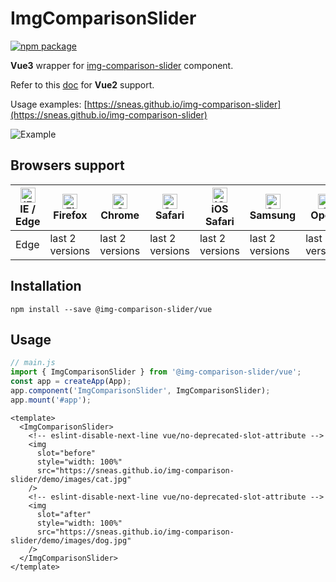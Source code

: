 # ImgComparisonSlider

[![npm package](https://img.shields.io/npm/v/@img-comparison-slider/vue.svg)](https://www.npmjs.com/package/@img-comparison-slider/vue)

**Vue3** wrapper for
[img-comparison-slider](https://github.com/sneas/img-comparison-slider) component.

Refer to this [doc](https://github.com/sneas/img-comparison-slider/blob/master/docs/installation/vue.md) for **Vue2** support.

Usage examples: [https://sneas.github.io/img-comparison-slider](https://sneas.github.io/img-comparison-slider)

![Example](https://raw.githubusercontent.com/sneas/img-comparison-slider/master/docs/example.gif)

## Browsers support

| [<img src="https://raw.githubusercontent.com/alrra/browser-logos/master/src/edge/edge_48x48.png" alt="IE / Edge" width="24px" height="24px" />](http://godban.github.io/browsers-support-badges/)<br/>IE / Edge | [<img src="https://raw.githubusercontent.com/alrra/browser-logos/master/src/firefox/firefox_48x48.png" alt="Firefox" width="24px" height="24px" />](http://godban.github.io/browsers-support-badges/)<br/>Firefox | [<img src="https://raw.githubusercontent.com/alrra/browser-logos/master/src/chrome/chrome_48x48.png" alt="Chrome" width="24px" height="24px" />](http://godban.github.io/browsers-support-badges/)<br/>Chrome | [<img src="https://raw.githubusercontent.com/alrra/browser-logos/master/src/safari/safari_48x48.png" alt="Safari" width="24px" height="24px" />](http://godban.github.io/browsers-support-badges/)<br/>Safari | [<img src="https://raw.githubusercontent.com/alrra/browser-logos/master/src/safari-ios/safari-ios_48x48.png" alt="iOS Safari" width="24px" height="24px" />](http://godban.github.io/browsers-support-badges/)<br/>iOS Safari | [<img src="https://raw.githubusercontent.com/alrra/browser-logos/master/src/samsung-internet/samsung-internet_48x48.png" alt="Samsung" width="24px" height="24px" />](http://godban.github.io/browsers-support-badges/)<br/>Samsung | [<img src="https://raw.githubusercontent.com/alrra/browser-logos/master/src/opera/opera_48x48.png" alt="Opera" width="24px" height="24px" />](http://godban.github.io/browsers-support-badges/)<br/>Opera |
| --------------------------------------------------------------------------------------------------------------------------------------------------------------------------------------------------------------- | ----------------------------------------------------------------------------------------------------------------------------------------------------------------------------------------------------------------- | ------------------------------------------------------------------------------------------------------------------------------------------------------------------------------------------------------------- | ------------------------------------------------------------------------------------------------------------------------------------------------------------------------------------------------------------- | ----------------------------------------------------------------------------------------------------------------------------------------------------------------------------------------------------------------------------- | ----------------------------------------------------------------------------------------------------------------------------------------------------------------------------------------------------------------------------------- | --------------------------------------------------------------------------------------------------------------------------------------------------------------------------------------------------------- |
| Edge                                                                                                                                                                                                            | last 2 versions                                                                                                                                                                                                   | last 2 versions                                                                                                                                                                                               | last 2 versions                                                                                                                                                                                               | last 2 versions                                                                                                                                                                                                               | last 2 versions                                                                                                                                                                                                                     | last 2 versions                                                                                                                                                                                           |

## Installation

```
npm install --save @img-comparison-slider/vue
```

## Usage

```jsx
// main.js
import { ImgComparisonSlider } from '@img-comparison-slider/vue';
const app = createApp(App);
app.component('ImgComparisonSlider', ImgComparisonSlider);
app.mount('#app');
```

```vue
<template>
  <ImgComparisonSlider>
    <!-- eslint-disable-next-line vue/no-deprecated-slot-attribute -->
    <img
      slot="before"
      style="width: 100%"
      src="https://sneas.github.io/img-comparison-slider/demo/images/cat.jpg"
    />
    <!-- eslint-disable-next-line vue/no-deprecated-slot-attribute -->
    <img
      slot="after"
      style="width: 100%"
      src="https://sneas.github.io/img-comparison-slider/demo/images/dog.jpg"
    />
  </ImgComparisonSlider>
</template>
```

